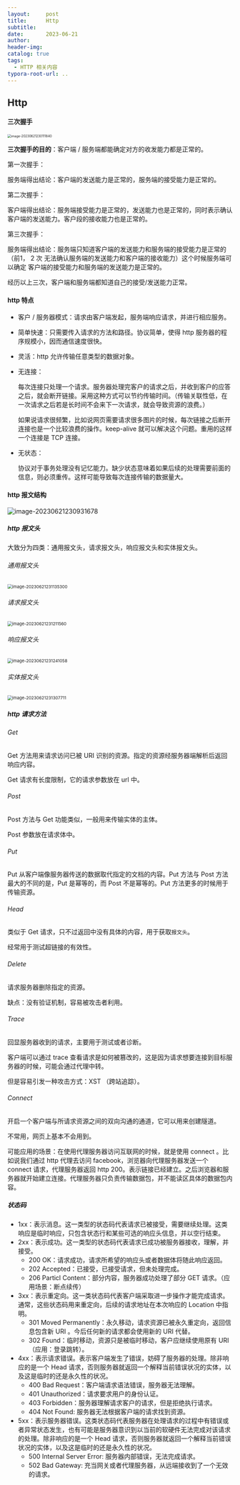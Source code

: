 ```yaml
---
layout:     post
title:      Http
subtitle:  
date:       2023-06-21
author:     
header-img: 
catalog: true
tags:
  - HTTP 相关内容
typora-root-url: ..
---
```


## Http

#### 三次握手

<img src="/../img/postImage/image-20230621230111840.png" alt="image-20230621230111840" style="zoom: 50%;" />

**三次握手的目的**：客户端 / 服务端都能确定对方的收发能力都是正常的。

第一次握手：

服务端得出结论：客户端的发送能力是正常的，服务端的接受能力是正常的。

第二次握手：

客户端得出结论：服务端接受能力是正常的，发送能力也是正常的，同时表示确认客户端的发送能力。客户段的接收能力也是正常的。

第三次握手：

服务端得出结论：服务端只知道客户端的发送能力和服务端的接受能力是正常的（前1， 2 次 无法确认服务端的发送能力和客户端的接收能力）这个时候服务端可以确定 客户端的接受能力和服务端的发送能力是正常的。

经历以上三次，客户端和服务端都知道自己的接受/发送能力正常。

#### http 特点

- 客户 / 服务器模式：请求由客户端发起，服务端响应请求，并进行相应服务。

- 简单快速：只需要传入请求的方法和路径。协议简单，使得 http 服务器的程序规模小，因而通信速度很快。

- 灵活：http 允许传输任意类型的数据对象。

- 无连接：

    每次连接只处理一个请求。服务器处理完客户的请求之后，并收到客户的应答之后，就会断开链接。采用这种方式可以节约传输时间。（传输关联性低，在一次请求之后若是长时间不会来下一次请求，就会导致资源的浪费。）

    如果说请求很频繁，比如说网页需要请求很多图片的时候，每次链接之后断开连接也是一个比较浪费的操作。keep-alive 就可以解决这个问题。重用的这样一个连接是 TCP 连接。

- 无状态：

    协议对于事务处理没有记忆能力。缺少状态意味着如果后续的处理需要前面的信息，则必须重传。这样可能导致每次连接传输的数据量大。

#### http 报文结构

![image-20230621230931678](/../img/postImage/image-20230621230931678.png)

##### http 报文头

大致分为四类：通用报文头，请求报文头，响应报文头和实体报文头。

###### 通用报文头

<img src="/../img/postImage/image-20230621231135300.png" alt="image-20230621231135300" style="zoom:67%;" />

###### 请求报文头

<img src="/../img/postImage/image-20230621231211560.png" alt="image-20230621231211560" style="zoom:67%;" />

###### 响应报文头

<img src="/../img/postImage/image-20230621231241058.png" alt="image-20230621231241058" style="zoom:67%;" />

###### 实体报文头

<img src="/../img/postImage/image-20230621231307711.png" alt="image-20230621231307711" style="zoom:67%;" />

##### http 请求方法

###### Get

Get 方法用来请求访问已被 URI 识别的资源。指定的资源经服务器端解析后返回响应内容。

Get 请求有长度限制，它的请求参数放在 url 中。

###### Post

Post 方法与 Get 功能类似，一般用来传输实体的主体。

Post 参数放在请求体中。

###### Put

Put 从客户端像服务器传送的数据取代指定的文档的内容。Put 方法与 Post 方法最大的不同的是，Put 是幂等的，而 Post 不是幂等的。Put 方法更多的时候用于传输资源。

###### Head

类似于 Get 请求，只不过返回中没有具体的内容，用于获取`报文头`。

经常用于测试超链接的有效性。

###### Delete

请求服务器删除指定的资源。

缺点：没有验证机制，容易被攻击者利用。

###### Trace

回显服务器收到的请求，主要用于测试或者诊断。

客户端可以通过 trace 查看请求是如何被篡改的，这是因为请求想要连接到目标服务器的时候，可能会通过代理中转。

但是容易引发一种攻击方式：XST （跨站追踪）。

###### Connect

开启一个客户端与所请求资源之间的双向沟通的通道，它可以用来创建隧道。

不常用，网页上基本不会用到。

可能应用的场景：在使用代理服务器访问互联网的时候，就是使用 connect 。比如说我们通过 http 代理去访问 facebook，浏览器向代理服务器发送一个 connect 请求，代理服务器返回 http 200。表示链接已经建立。之后浏览器和服务器就开始建立连接。代理服务器只负责传输数据包，并不能读区具体的数据包内容。

##### 状态码

- 1xx：表示消息。这一类型的状态码代表请求已被接受，需要继续处理。这类响应是临时响应，只包含状态行和某些可选的响应头信息，并以空行结束。
- 2xx：表示成功。这一类型的状态码代表请求已成功被服务器接收，理解，并接受。
    - 200 OK：请求成功，请求所希望的响应头或者数据体将随此响应返回。
    - 202 Accepted：已接受，已接受请求，但未处理完成。
    - 206 Particl Content：部分内容，服务器成功处理了部分 GET 请求。（应用场景：断点续传）
- 3xx：表示重定向。这一类状态码代表客户端采取进一步操作才能完成请求。通常，这些状态码用来重定向，后续的请求地址在本次响应的 Location 中指明。
    - 301 Moved Permanently：永久移动，请求资源已被永久重定向，返回信息包含新 URI 。今后任何新的请求都会使用新的 URI 代替。
    - 302 Found：临时移动，资源只是被临时移动，客户应继续使用原有 URI （应用：登录跳转）。
- 4xx：表示请求错误。表示客户端发生了错误，妨碍了服务器的处理。除非响应的是一个 Head 请求，否则服务器就返回一个解释当前错误状况的实体，以及这是临时的还是永久性的状况。
    - 400 Bad Request：客户端请求语法错误，服务器无法理解。
    - 401 Unauthorized：请求要求用户的身份认证。
    - 403 Forbidden：服务器理解请求客户的请求，但是拒绝执行请求。
    - 404 Not Found: 服务器无法根据客户端的请求找到资源。
- 5xx：表示服务器错误。这类状态码代表服务器在处理请求的过程中有错误或者异常状态发生，也有可能是服务器意识到以当前的软硬件无法完成对该请求的处理。除非响应的是一个 Head 请求，否则服务器就返回一个解释当前错误状况的实体，以及这是临时的还是永久性的状况。
    - 500 Internal Server Error: 服务器内部错误，无法完成请求。
    - 502 Bad Gateway: 充当网关或者代理服务器，从远端接收到了一个无效的请求。

